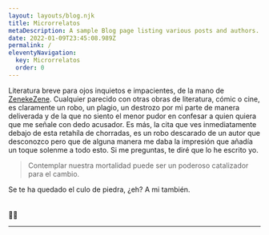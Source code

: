 ```yaml
---
layout: layouts/blog.njk
title: Microrrelatos
metaDescription: A sample Blog page listing various posts and authors.
date: 2022-01-09T23:45:08.989Z
permalink: /
eleventyNavigation:
  key: Microrrelatos
  order: 0
---
```

Literatura breve para ojos inquietos e impacientes, de la mano de [ZenekeZene](https://twitter.com/zenekezene). Cualquier parecido con otras obras de literatura, cómic o cine, es claramente un robo, un plagio, un destrozo por mi parte de manera deliverada y de la que no siento el menor pudor en confesar a quien quiera que me señale con dedo acusador. Es más, la cita que ves inmediatamente debajo de esta retahíla de chorradas, es un robo descarado de un autor que desconozco pero que de alguna manera me daba la impresión que añadía un toque solenme a todo esto. Si me preguntas, te diré que lo he escrito yo.

> Contemplar nuestra mortalidad puede ser un poderoso catalizador para el cambio.

Se te ha quedado el culo de piedra, ¿eh? A mi también.\
\
\
🤷‍♂️

<hr />
